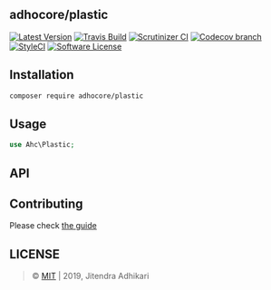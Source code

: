 ## adhocore/plastic

[![Latest Version](https://img.shields.io/github/release/adhocore/plastic.svg?style=flat-square)](https://github.com/adhocore/plastic/releases)
[![Travis Build](https://img.shields.io/travis/com/adhocore/plastic.svg?branch=master&style=flat-square)](https://travis-ci.com/adhocore/plastic?branch=master)
[![Scrutinizer CI](https://img.shields.io/scrutinizer/g/adhocore/plastic.svg?style=flat-square)](https://scrutinizer-ci.com/g/adhocore/plastic/?branch=master)
[![Codecov branch](https://img.shields.io/codecov/c/github/adhocore/plastic/master.svg?style=flat-square)](https://codecov.io/gh/adhocore/plastic)
[![StyleCI](https://styleci.io/repos/{styleci}/shield)](https://styleci.io/repos/{styleci})
[![Software License](https://img.shields.io/badge/license-MIT-brightgreen.svg?style=flat-square)](./LICENSE)


## Installation
```bash
composer require adhocore/plastic
```

## Usage
```php
use Ahc\Plastic;

```

## API

<!-- DOCS START -->
<!-- DOCS END -->

## Contributing

Please check [the guide](./CONTRIBUTING.md)

## LICENSE

> &copy; [MIT](./LICENSE) | 2019, Jitendra Adhikari
